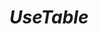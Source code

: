 <!-- 加载 demo 组件 start -->
<script setup>
import demo from "./demo.vue";
</script>
<!-- 加载 demo 组件 end -->

<!-- 正文开始 -->

# ***UseTable***

<ClientOnly>
  <demo />
</ClientOnly>
